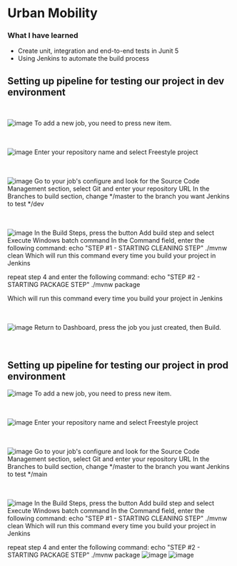 # Urban Mobility

### What I have learned
- Create unit, integration and end-to-end tests in Junit 5
- Using Jenkins to automate the build process

## Setting up pipeline for testing our project in dev environment
<br />

![image](https://github.com/rodercode/urban-mobility/assets/54941923/068e5439-a1cc-4a13-90b2-4068445158bf)
To add a new job, you need to press new item.
<br />
<br />
<br />

![image](https://github.com/rodercode/urban-mobility/assets/54941923/bf4fc827-df8b-417a-8fd8-3a8cbd8cf92c)
Enter your repository name and select Freestyle project
<br />
<br />
<br />

![image](https://github.com/rodercode/urban-mobility/assets/54941923/38e976bd-9216-4c3b-81c9-9debcde2aa9d)
Go to your job's configure and look for the Source Code Management section, select Git and enter your repository URL
In the Branches to build section, change */master to the branch you want Jenkins to test */dev
<br />
<br />
<br />

![image](https://github.com/rodercode/urban-mobility/assets/54941923/9ba97421-ea62-4c5f-b674-a99d17288bda)
In the Build Steps, press the button Add build step and select Execute Windows batch command
In the Command field, enter the following command:
    echo "STEP #1 - STARTING CLEANING STEP" 
    ./mvnw clean
Which will run this command every time you build your project in Jenkins

repeat step 4 and enter the following command:
    echo "STEP #2 - STARTING PACKAGE STEP" 
    ./mvnw package

Which will run this command every time you build your project in Jenkins
<br />
<br />
<br />

![image](https://github.com/rodercode/urban-mobility/assets/54941923/3b7c174b-5051-46e8-ae21-1c6516c715ef)
Return to Dashboard, press the job you just created, then Build.
<br />
<br />
<br />

## Setting up pipeline for testing our project in prod environment
![image](https://github.com/rodercode/urban-mobility/assets/54941923/068e5439-a1cc-4a13-90b2-4068445158bf)
To add a new job, you need to press new item.
<br />
<br />
<br />

![image](https://github.com/rodercode/urban-mobility/assets/54941923/ad9da0d3-5097-48bb-a789-e7e7ae01d1eb)
Enter your repository name and select Freestyle project
<br />
<br />
<br />

![image](https://github.com/rodercode/urban-mobility/assets/54941923/c3b8f623-dbd2-4544-8a07-3933f8f04cad)
Go to your job's configure and look for the Source Code Management section, select Git and enter your repository URL
In the Branches to build section, change */master to the branch you want Jenkins to test */main
<br />
<br />
<br />

![image](https://github.com/rodercode/urban-mobility/assets/54941923/88bd210b-17b1-4e45-b948-386be9a434c4)
In the Build Steps, press the button Add build step and select Execute Windows batch command
In the Command field, enter the following command:
    echo "STEP #1 - STARTING CLEANING STEP" 
    ./mvnw clean
Which will run this command every time you build your project in Jenkins

repeat step 4 and enter the following command:
    echo "STEP #2 - STARTING PACKAGE STEP" 
    ./mvnw package
![image](https://github.com/rodercode/urban-mobility/assets/54941923/2f4de45d-4971-41c0-8821-696d06fcea6b)
![image](https://github.com/rodercode/urban-mobility/assets/54941923/b026b2d1-ce9f-4773-a54c-07747e2de3e8)






